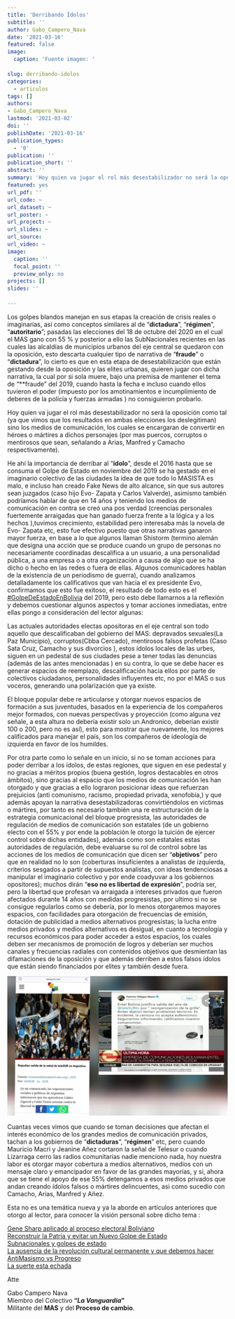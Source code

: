 ```yaml
---
title: 'Derribando Ídolos'
subtitle: ''
author: Gabo_Campero_Nava
date: '2021-03-16'
featured: false
image:
  caption: 'Fuente imagen: '

slug: derribando-idolos
categories:
  - articulos
tags: []
authors:
- Gabo_Campero_Nava
lastmod: '2021-03-02'
doi: ''
publishDate: '2021-03-16'
publication_types:
  - '0'
publication: ''
publication_short: ''
abstract: ''
summary: 'Hoy quien va jugar el rol más desestabilizador no será la oposición como tal (ya que vimos que los resultados en ambas elecciones los deslegitiman) sino los medios de comunicación'
featured: yes
url_pdf: ''
url_code: ~
url_dataset: ~
url_poster: ~
url_project: ~
url_slides: ~
url_source: 
url_video: ~
image:
  caption: ''
  focal_point: ''
  preview_only: no
projects: []
slides: ''

---
```


Los golpes blandos manejan en sus etapas la creación de crisis reales o imaginarias, así como conceptos similares al de “**dictadura**”, “**régimen**”, “**autoritario**”; pasadas las elecciones del 18 de octubre del 2020 en el cual el MAS gano con 55 % y posterior a ello las SubNacionales recientes en las cuales las alcaldías de municipios urbanos del eje central se quedaron con la oposición, esto descarta cualquier tipo de narrativa de “**fraude**” o “**dictadura**”, lo cierto es que en esta etapa de desestabilización que están gestando desde la oposición y las elites urbanas, quieren jugar con dicha narrativa, la cual por si sola muere, bajo una premisa de mantener el tema de “**fraude” del 2019, cuando hasta la fecha e incluso cuando ellos tuvieron el poder (impuesto por los amotinamientos e incumplimiento de deberes de la policía y fuerzas armadas ) no consiguieron probarlo.

Hoy quien va jugar el rol más desestabilizador no será la oposición como tal (ya que vimos que los resultados en ambas elecciones los deslegitiman) sino los medios de comunicación, los cuales se encargaran de convertir en héroes o mártires a dichos personajes (por mas puercos, corruptos o mentirosos que sean, señalando a Arias, Manfred y Camacho respectivamente).

He ahí la importancia de derribar al “**ídolo**”, desde el 2016 hasta que se consuma el Golpe de Estado en noviembre del 2019 se ha gestado en el imaginario colectivo de las ciudades la idea de que todo lo MASISTA es malo, e incluso han creado Fake News de alto alcance, sin que sus autores sean juzgados (caso hijo Evo- Zapata y Carlos Valverde), asimismo también podríamos hablar de que en 14 años y teniendo los medios de comunicación en contra se creó una pos verdad (creencias personales fuertemente arraigadas que han ganado fuerza frente a la lógica y a los hechos ),tuvimos crecimiento, estabilidad pero interesaba más la novela de Evo- Zapata etc, esto fue efectivo puesto que otras narrativas ganaron mayor fuerza, en base a lo que algunos llaman Shistorm (termino alemán que designa una acción que se produce cuando un grupo de personas no necesariamente coordinadas descalifica a un usuario, a una personalidad pública, a una empresa o a otra organización a causa de algo que se ha dicho o hecho en las redes o fuera de ellas. Algunos comunicadores hablan de la existencia de un periodismo de guerra), cuando analizamos detalladamente los calificativos que van hacia el ex presidente Evo, confirmamos que esto fue exitoso, el resultado de todo esto es el [#GolpeDeEstadoEnBolivia]() del 2019, pero esto debe llamarnos a la reflexión y debemos cuestionar algunos aspectos y tomar acciones inmediatas, entre ellas pongo a consideración del lector algunas:

Las actuales autoridades electas opositoras en el eje central son todo aquello que descalificaban del gobierno del MAS: depravados sexuales(La Paz Municipio), corruptos(Cbba Cercado), mentirosos falsos profetas (Caso Sata Cruz, Camacho y sus divorcios ), estos ídolos locales de las urbes, siguen en un pedestal de sus ciudades pese a tener todas las denuncias (además de las antes mencionadas ) en su contra, lo que se debe hacer es generar espacios de reemplazo, descalificación hacia ellos por parte de colectivos ciudadanos, personalidades influyentes etc, no por el MAS o sus voceros, generando una polarización que ya existe.
 
El bloque popular debe re articularse y otorgar nuevos espacios de formación a sus juventudes, basados en la experiencia de los compañeros mejor formados, con nuevas perspectivas y proyección (como alguna vez señale, a esta altura no debería existir solo un Andronico, deberían existir 100 o 200, pero no es así), esto para mostrar que nuevamente, los mejores calificados para manejar el país, son los compañeros de ideología de izquierda en favor de los humildes.

Por otra parte como lo señale en un inicio, si no se toman acciones para poder derribar a los ídolos, de estas regiones, que siguen en ese pedestal y no gracias a méritos propios (buena gestión, logros destacables en otros ámbitos), sino gracias al espacio que los medios de comunicación les han otorgado y que gracias a ello lograron posicionar ideas que refuerzan prejuicios (anti comunismo, racismo, propiedad privada, xenofobia,) y que además apoyan la narrativa desestabilizadoras convirtiéndolos en víctimas o mártires, por tanto es necesario también una re estructuración de la estrategia comunicacional del bloque progresista, las autoridades de regulación de medios de comunicación son estatales (de un gobierno electo con el 55% y por ende la población le otorgo la tuición de ejercer control sobre dichas entidades), además como son estatales estas autoridades de regulación, debe evaluarse su rol de control sobre las acciones de los medios de comunicación que dicen ser “**objetivos**” pero que en realidad no lo son (coberturas insuficientes a analistas de izquierda, criterios sesgados a partir de supuestos analistas, con ideas tendenciosas a manipular el imaginario colectivo y por ende coadyuvar a los gobiernos opositores); muchos dirán “**eso no es libertad de expresión**”, podría ser, pero la libertad que profesan va arraigada a intereses privados que fueron afectados durante 14 años con medidas progresistas, por ultimo si no se consigue regularlos como se debería, por lo menos otorgaremos mayores espacios, con facilidades para otorgación de frecuencias de emisión, dotación de publicidad a medios alternativos progresistas; la lucha entre medios privados y medios alternativos es desigual, en cuanto a tecnología y recursos económicos para poder acceder a estos espacios, los cuales deben ser mecanismos de promoción de logros y deberían ser muchos canales y frecuencias radiales con contenidos objetivos que desmientan las difamaciones de la oposición y que además derriben a estos falsos ídolos que están siendo financiados por elites y también desde fuera.

![](1.jpeg)

Cuantas veces vimos que cuando se toman decisiones que afectan el interés económico de los grandes medios de comunicación privados, tachan a los gobiernos de “**dictaduras**“, “**régimen**” etc, pero cuando Mauricio Macri y Jeanine Añez cortaron la señal de Telesur o cuando Lizarraga cerro las radios comunitarias nadie menciono nada, hoy nuestra labor es otorgar mayor cobertura a medios alternativos, medios con un mensaje claro y emancipador en favor de las grandes mayorías, y si, ahora que se tiene el apoyo de ese 55% detengamos a esos medios privados que andan creando ídolos falsos o mártires delincuentes, asi como sucedio con Camacho, Arias, Manfred y Añez.

Esta no es una temática nueva y ya la aborde en artículos anteriores que otorgo al lector, para conocer la visión personal sobre dicho tema :

[Gene Sharp aplicado al proceso electoral Boliviano](https://lavanguardia.netlify.app/publication/gene-sharp-aplicado/)<br>
[Reconstruir la Patria y evitar un Nuevo Golpe de Estado](https://lazurdaradio.com/reconstruir-la-patria-y-evitar-un-nuevo-golpe-de-estado/)<br>
[Subnacionales y golpes de estado](https://lavanguardia.netlify.app/publication/subnacionales-golpe/)<br>
[La ausencia de la revolución cultural permanente y que debemos hacer](https://lavanguardia.netlify.app/publication/ausencia-revolucion/)<br>
[AntiMasismo vs Progreso](https://lavanguardia.netlify.app/publication/antimasismo-vs-progreso/)<br>
[La suerte esta echada](https://lavanguardia.netlify.app/publication/la-suerte-esta-echada/)<br>

Atte

Gabo Campero Nava<br>
Miembro del Colectivo **“*La Vanguardia*”**<br>
Militante del **MAS** y del **Proceso de cambio**.<br>


